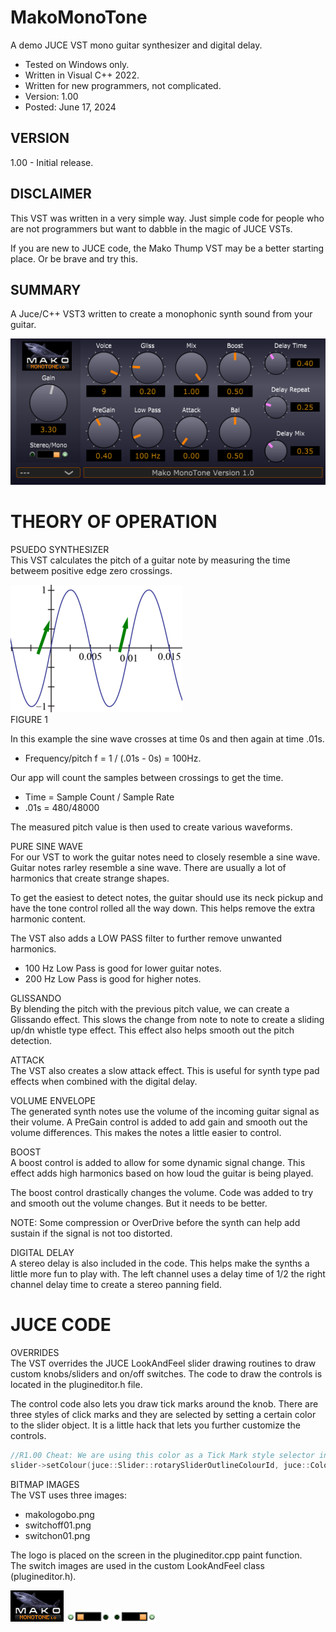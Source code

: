 # MakoMonoTone
A demo JUCE VST mono guitar synthesizer and digital delay.
* Tested on Windows only.
* Written in Visual C++ 2022.
* Written for new programmers, not complicated.
* Version: 1.00
* Posted: June 17, 2024

VERSION
------------------------------------------------------------------
1.00 - Initial release.

DISCLAIMER
------------------------------------------------------------------  
This VST was written in a very simple way. Just simple code for
people who are not programmers but want to dabble in the magic of JUCE VSTs.

If you are new to JUCE code, the Mako Thump VST may be a better
starting place. Or be brave and try this.
       
SUMMARY
------------------------------------------------------------------
A Juce/C++ VST3 written to create a monophonic synth sound from your guitar.

![Demo Image](docs/assets/makomonotonedemo.png)

# THEORY OF OPERATION<br />
PSUEDO SYNTHESIZER  
This VST calculates the pitch of a guitar note by measuring the time betweem positive edge zero crossings.

![Sine Image](docs/assets/sinepitch.png)  
FIGURE 1  

In this example the sine wave crosses at time 0s and then again at time .01s. 
* Frequency/pitch f = 1 / (.01s - 0s) = 100Hz.

Our app will count the samples between crossings to get the time.
* Time = Sample Count / Sample Rate
* .01s = 480/48000

The measured pitch value is then used to create various waveforms. 

PURE SINE WAVE  
For our VST to work the guitar notes need to closely resemble a sine wave. Guitar notes rarley resemble a sine wave. There are usually a lot
of harmonics that create strange shapes. 

To get the easiest to detect notes, the guitar should use its neck pickup and have the tone control rolled all the way down. This helps remove 
the extra harmonic content. 

The VST also adds a LOW PASS filter to further remove unwanted harmonics.
* 100 Hz Low Pass is good for lower guitar notes.
* 200 Hz Low Pass is good for higher notes. 

GLISSANDO  
By blending the pitch with the previous pitch value, we can create a Glissando effect. This slows the change from note to note
to create a sliding up/dn whistle type effect. This effect also helps smooth out the pitch detection.

ATTACK  
The VST also creates a slow attack effect. This is useful for synth type pad effects when combined with the digital delay.

VOLUME ENVELOPE  
The generated synth notes use the volume of the incoming guitar signal as their volume. A PreGain control is added to add gain and smooth out
the volume differences. This makes the notes a little easier to control. 

BOOST  
A boost control is added to allow for some dynamic signal change. This effect adds high harmonics based on how loud the guitar is being played. 

The boost control drastically changes the volume. Code was added to try and smooth out the volume changes. But it needs to be better.

NOTE: Some compression or OverDrive before the synth can help add sustain if the signal is not too distorted. 

DIGITAL DELAY  
A stereo delay is also included in the code. This helps make the synths a little more fun to play with. The left channel uses a delay time of 1/2 
the right channel delay time to create a stereo panning field.

# JUCE CODE  
OVERRIDES  
The VST overrides the JUCE LookAndFeel slider drawing routines to draw custom knobs/sliders and on/off switches. The code to draw the controls is located in
the plugineditor.h file.

The control code also lets you draw tick marks around the knob. There are three styles of click marks and they are selected by setting a certain color to 
the slider object. It is a little hack that lets you further customize the controls. 

```C++
//R1.00 Cheat: We are using this color as a Tick Mark style selector in our drawing function.
slider->setColour(juce::Slider::rotarySliderOutlineColourId, juce::Colour(TickStyle));
```

BITMAP IMAGES  
The VST uses three images:
* makologobo.png
* switchoff01.png
* switchon01.png

The logo is placed on the screen in the plugineditor.cpp paint function.  
The switch images are used in the custom LookAndFeel class (plugineditor.h).

![Logo Image](docs/assets/makologobo.png) ![Switch Off Image](docs/assets/switchoff01.png)  ![Switch On Image](docs/assets/switchon01.png)

